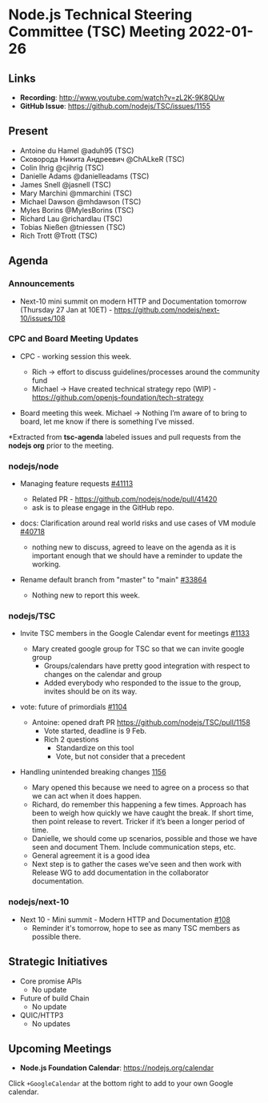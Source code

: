 # Node.js Technical Steering Committee (TSC) Meeting 2022-01-26

## Links

* **Recording**: <http://www.youtube.com/watch?v=zL2K-9K8QUw>
* **GitHub Issue**: <https://github.com/nodejs/TSC/issues/1155>

## Present

* Antoine du Hamel @aduh95 (TSC)
* Сковорода Никита Андреевич @ChALkeR (TSC)
* Colin Ihrig @cjihrig (TSC)
* Danielle Adams @danielleadams (TSC)
* James Snell @jasnell (TSC)
* Mary Marchini @mmarchini (TSC)
* Michael Dawson @mhdawson (TSC)
* Myles Borins @MylesBorins (TSC)
* Richard Lau @richardlau (TSC)
* Tobias Nießen @tniessen (TSC)
* Rich Trott @Trott (TSC)

## Agenda

### Announcements

* Next-10 mini summit on modern HTTP and Documentation tomorrow (Thursday 27 Jan at 10ET) - <https://github.com/nodejs/next-10/issues/108>

### CPC and Board Meeting Updates

* CPC - working session this week.
  * Rich -> effort to discuss guidelines/processes around the community fund
  * Michael -> Have created technical strategy repo (WIP) -
   <https://github.com/openjs-foundation/tech-strategy>

* Board meeting this week. Michael -> Nothing I’m aware of to bring to board, let me know if
  there is something I’ve missed.

*Extracted from **tsc-agenda** labeled issues and pull requests from the **nodejs org** prior to the meeting.

### nodejs/node

* Managing feature requests [#41113](https://github.com/nodejs/node/issues/41113)
  * Related PR - <https://github.com/nodejs/node/pull/41420>
  * ask is to please engage in the GitHub repo.

* docs: Clarification around real world risks and use cases of VM module [#40718](https://github.com/nodejs/node/issues/40718)
  * nothing new to discuss, agreed to leave on the agenda as it is important enough that
    we should have a reminder to update the working.

* Rename default branch from "master" to "main" [#33864](https://github.com/nodejs/node/issues/33864)
  * Nothing new to report this week.

### nodejs/TSC

* Invite TSC members in the Google Calendar event for meetings [#1133](https://github.com/nodejs/TSC/issues/1133)
  * Mary created google group for TSC so that we can invite google group
    * Groups/calendars have pretty good integration with respect to changes on the
      calendar and group
    * Added everybody who responded to the issue to the group, invites should be
      on its way.

* vote: future of primordials [#1104](https://github.com/nodejs/TSC/issues/1104)
  * Antoine: opened draft PR <https://github.com/nodejs/TSC/pull/1158>
    * Vote started, deadline is 9 Feb.
    * Rich 2 questions
      * Standardize on this tool
      * Vote, but not consider that a precedent

* Handling unintended breaking changes [1156](https://github.com/nodejs/TSC/issues/1156)
  * Mary opened this because we need to agree on a process so that we can act when it
    does happen.
  * Richard, do remember this happening a few times. Approach has been to weigh how
    quickly we have caught the break. If short time, then point release to revert. Tricker if it’s
    been a longer period of time.
  * Danielle, we should come up scenarios, possible and those we have seen and document
     Them. Include communication steps, etc.
  * General agreement it is a good idea
  * Next step is to gather the cases we’ve seen and then work with Release WG to add
    documentation in the collaborator documentation.

### nodejs/next-10

* Next 10 - Mini summit - Modern HTTP and Documentation [#108](https://github.com/nodejs/next-10/issues/108)
  * Reminder it's tomorrow, hope to see as many TSC members as possible there.

## Strategic Initiatives

* Core promise APIs
  * No update
* Future of build Chain
  * No update
* QUIC/HTTP3
  * No updates

## Upcoming Meetings

* **Node.js Foundation Calendar**: <https://nodejs.org/calendar>

Click `+GoogleCalendar` at the bottom right to add to your own Google calendar.
